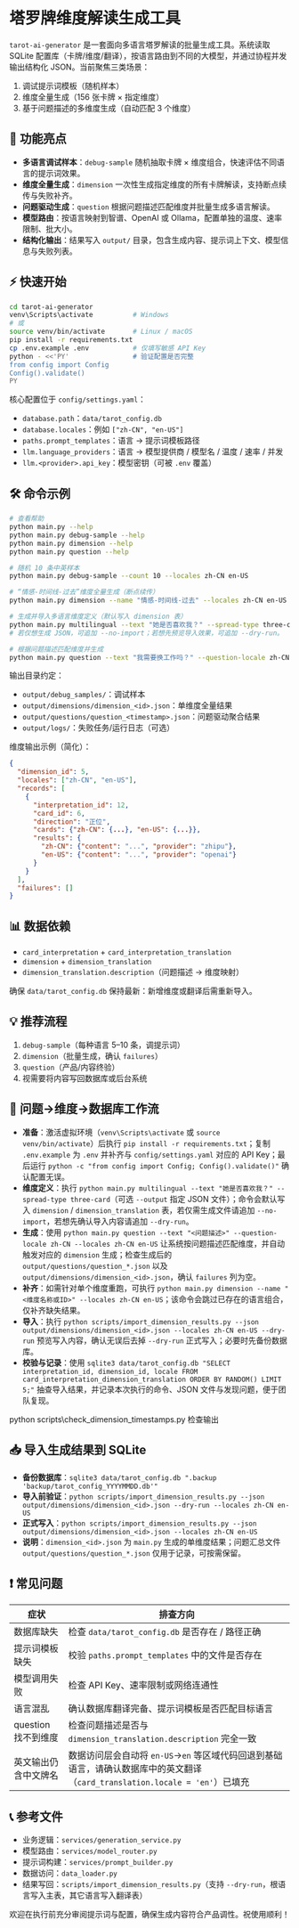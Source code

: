 # 塔罗牌维度解读生成工具

`tarot-ai-generator` 是一套面向多语言塔罗解读的批量生成工具。系统读取 SQLite 配置库（卡牌/维度/翻译），按语言路由到不同的大模型，并通过协程并发输出结构化 JSON。当前聚焦三类场景：

1. 调试提示词模板（随机样本）
2. 维度全量生成（156 张卡牌 × 指定维度）
3. 基于问题描述的多维度生成（自动匹配 3 个维度）

## 🎯 功能亮点

- **多语言调试样本**：`debug-sample` 随机抽取卡牌 × 维度组合，快速评估不同语言的提示词效果。
- **维度全量生成**：`dimension` 一次性生成指定维度的所有卡牌解读，支持断点续传与失败补齐。
- **问题驱动生成**：`question` 根据问题描述匹配维度并批量生成多语言解读。
- **模型路由**：按语言映射到智谱、OpenAI 或 Ollama，配置单独的温度、速率限制、批大小。
- **结构化输出**：结果写入 `output/` 目录，包含生成内容、提示词上下文、模型信息与失败列表。

## ⚡ 快速开始

```bash
cd tarot-ai-generator
venv\Scripts\activate          # Windows
# 或
source venv/bin/activate       # Linux / macOS
pip install -r requirements.txt
cp .env.example .env           # 仅填写敏感 API Key
python - <<'PY'                # 验证配置是否完整
from config import Config
Config().validate()
PY
```

核心配置位于 `config/settings.yaml`：

- `database.path`：`data/tarot_config.db`
- `database.locales`：例如 `["zh-CN", "en-US"]`
- `paths.prompt_templates`：语言 → 提示词模板路径
- `llm.language_providers`：语言 → 模型提供商 / 模型名 / 温度 / 速率 / 并发
- `llm.<provider>.api_key`：模型密钥（可被 `.env` 覆盖）

## 🛠️ 命令示例

```bash
# 查看帮助
python main.py --help
python main.py debug-sample --help
python main.py dimension --help
python main.py question --help

# 随机 10 条中英样本
python main.py debug-sample --count 10 --locales zh-CN en-US

# “情感-时间线-过去”维度全量生成（断点续传）
python main.py dimension --name "情感-时间线-过去" --locales zh-CN en-US

# 生成并导入多语言维度定义（默认写入 dimension 表）
python main.py multilingual --text "她是否喜欢我？" --spread-type three-card
# 若仅想生成 JSON，可追加 --no-import；若想先预览导入效果，可追加 --dry-run。

# 根据问题描述匹配维度并生成
python main.py question --text "我需要换工作吗？" --question-locale zh-CN --locales zh-CN en-US
```

输出目录约定：

- `output/debug_samples/`：调试样本
- `output/dimensions/dimension_<id>.json`：单维度全量结果
- `output/questions/question_<timestamp>.json`：问题驱动聚合结果
- `output/logs/`：失败任务/运行日志（可选）

维度输出示例（简化）：

```json
{
  "dimension_id": 5,
  "locales": ["zh-CN", "en-US"],
  "records": [
    {
      "interpretation_id": 12,
      "card_id": 6,
      "direction": "正位",
      "cards": {"zh-CN": {...}, "en-US": {...}},
      "results": {
        "zh-CN": {"content": "...", "provider": "zhipu"},
        "en-US": {"content": "...", "provider": "openai"}
      }
    }
  ],
  "failures": []
}
```

## 📊 数据依赖

- `card_interpretation` + `card_interpretation_translation`
- `dimension` + `dimension_translation`
- `dimension_translation.description`（问题描述 → 维度映射）

确保 `data/tarot_config.db` 保持最新：新增维度或翻译后需重新导入。

## 💡 推荐流程

1. `debug-sample`（每种语言 5–10 条，调提示词）
2. `dimension`（批量生成，确认 `failures`）
3. `question`（产品/内容终验）
4. 视需要将内容写回数据库或后台系统

## 🧭 问题→维度→数据库工作流

- **准备**：激活虚拟环境（`venv\Scripts\activate` 或 `source venv/bin/activate`）后执行 `pip install -r requirements.txt`；复制 `.env.example` 为 `.env` 并补齐与 `config/settings.yaml` 对应的 API Key；最后运行 `python -c "from config import Config; Config().validate()"` 确认配置无误。
- **维度定义**：执行 `python main.py multilingual --text "她是否喜欢我？" --spread-type three-card`（可选 `--output` 指定 JSON 文件）；命令会默认写入 `dimension` / `dimension_translation` 表，若仅需生成文件请追加 `--no-import`，若想先确认导入内容请追加 `--dry-run`。
- **生成**：使用 `python main.py question --text "<问题描述>" --question-locale zh-CN --locales zh-CN en-US` 让系统按问题描述匹配维度，并自动触发对应的 `dimension` 生成；检查生成后的 `output/questions/question_*.json` 以及 `output/dimensions/dimension_<id>.json`，确认 `failures` 列为空。
- **补齐**：如需针对单个维度重跑，可执行 `python main.py dimension --name "<维度名称或ID>" --locales zh-CN en-US`；该命令会跳过已存在的语言组合，仅补齐缺失结果。
- **导入**：执行 `python scripts/import_dimension_results.py --json output/dimensions/dimension_<id>.json --locales zh-CN en-US --dry-run` 预览写入内容，确认无误后去掉 `--dry-run` 正式写入；必要时先备份数据库。
- **校验与记录**：使用 `sqlite3 data/tarot_config.db "SELECT interpretation_id, dimension_id, locale FROM card_interpretation_dimension_translation ORDER BY RANDOM() LIMIT 5;"` 抽查导入结果，并记录本次执行的命令、JSON 文件与发现问题，便于团队复现。

python scripts\check_dimension_timestamps.py 检查输出

## 📥 导入生成结果到 SQLite

- **备份数据库**：`sqlite3 data/tarot_config.db ".backup 'backup/tarot_config_YYYYMMDD.db'"`
- **导入前验证**：`python scripts/import_dimension_results.py --json output/dimensions/dimension_<id>.json --dry-run --locales zh-CN en-US`
- **正式写入**：`python scripts/import_dimension_results.py --json output/dimensions/dimension_<id>.json --locales zh-CN en-US`
- **说明**：`dimension_<id>.json` 为 `main.py` 生成的单维度结果；问题汇总文件 `output/questions/question_*.json` 仅用于记录，可按需保留。

## ❗ 常见问题

| 症状 | 排查方向 |
|------|----------|
| 数据库缺失 | 检查 `data/tarot_config.db` 是否存在 / 路径正确 |
| 提示词模板缺失 | 校验 `paths.prompt_templates` 中的文件是否存在 |
| 模型调用失败 | 检查 API Key、速率限制或网络连通性 |
| 语言混乱 | 确认数据库翻译完备、提示词模板是否匹配目标语言 |
| question 找不到维度 | 检查问题描述是否与 `dimension_translation.description` 完全一致 |
| 英文输出仍含中文牌名 | 数据访问层会自动将 `en-US`→`en` 等区域代码回退到基础语言，请确认数据库中的英文翻译（`card_translation.locale = 'en'`）已填充 |

## 📞 参考文件

- 业务逻辑：`services/generation_service.py`
- 模型路由：`services/model_router.py`
- 提示词构建：`services/prompt_builder.py`
- 数据访问：`data_loader.py`
- 结果写回：`scripts/import_dimension_results.py`（支持 `--dry-run`，根语言写入主表，其它语言写入翻译表）

欢迎在执行前充分审阅提示词与配置，确保生成内容符合产品调性。祝使用顺利！
